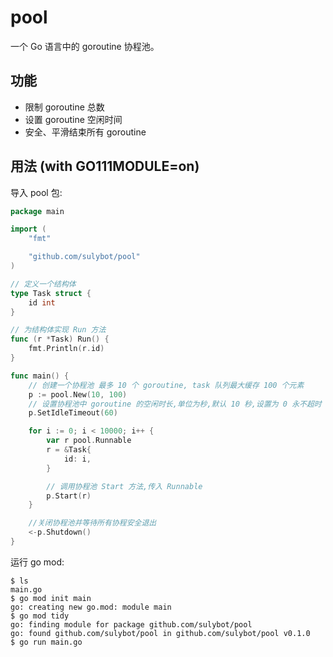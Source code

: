 # pool
一个 Go 语言中的 goroutine 协程池。

## 功能
- 限制 goroutine 总数
- 设置 goroutine 空闲时间
- 安全、平滑结束所有 goroutine

## 用法 (with GO111MODULE=on)
导入 pool 包:
```go
package main

import (
	"fmt"

	"github.com/sulybot/pool"
)

// 定义一个结构体
type Task struct {
	id int
}

// 为结构体实现 Run 方法
func (r *Task) Run() {
	fmt.Println(r.id)
}

func main() {
	// 创建一个协程池 最多 10 个 goroutine, task 队列最大缓存 100 个元素
	p := pool.New(10, 100)
	// 设置协程池中 goroutine 的空闲时长,单位为秒,默认 10 秒,设置为 0 永不超时
	p.SetIdleTimeout(60)

	for i := 0; i < 10000; i++ {
		var r pool.Runnable
		r = &Task{
			id: i,
		}

		// 调用协程池 Start 方法,传入 Runnable
		p.Start(r)
	}

	//关闭协程池并等待所有协程安全退出
	<-p.Shutdown()
}
```
运行 go mod:
```
$ ls
main.go
$ go mod init main
go: creating new go.mod: module main
$ go mod tidy
go: finding module for package github.com/sulybot/pool
go: found github.com/sulybot/pool in github.com/sulybot/pool v0.1.0
$ go run main.go
```
